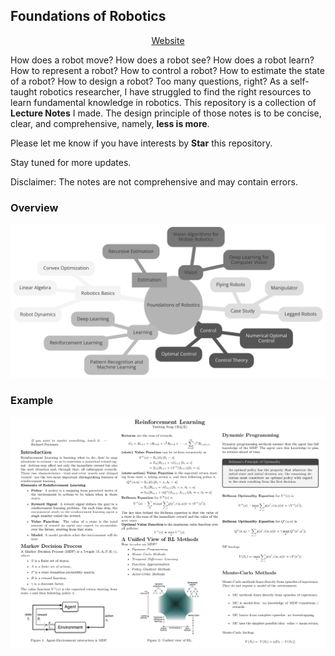 ## Foundations of Robotics
<div align="center">
  <a href="https://yun-long.github.io/FoR">Website</a>
</div>


How does a robot move? How does a robot see? How does a robot learn?
How to represent a robot? How to control a robot? How to estimate the
state of a robot? How to design a robot?
Too many questions, right?
As a self-taught robotics researcher, I have struggled to find the 
right resources to learn fundamental knowledge in robotics. This repository
is a collection of **Lecture Notes** I made. 
The design principle of those notes is to be concise, clear, and
comprehensive, namely, **less is more**.

Please let me know if you have interests by **Star** this repository. 

Stay tuned for more updates. 

Disclaimer: The notes are not comprehensive and may contain errors.


### Overview
![diagram](./docs/images/diagram_gray.png)


### Example

![reinforcement_learning](./docs/images/reinforcement_learning.png)
